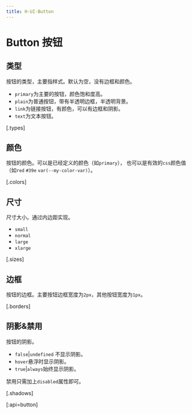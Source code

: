 ```yaml
---
title: H-UI-Button
---
```


# Button 按钮

## 类型

按钮的类型，主要指样式。默认为空，没有边框和颜色。

- `primary`为主要的按钮，颜色饱和度高。
- `plain`为普通按钮，带有半透明边框，半透明背景。
- `link`为链接按钮，有颜色，可以有边框和阴影。
- `text`为文本按钮。

[.types]

## 颜色

按钮的颜色。可以是已经定义的颜色（如`primary`），
也可以是有效的`css`颜色值（如`red` `#39e` `var(--my-color-var)`）。

[.colors]

## 尺寸

尺寸大小。通过内边距实现。

- `small`
- `normal`
- `large`
- `xlarge`

[.sizes]

## 边框

按钮的边框。主要按钮边框宽度为`2px`，其他按钮宽度为`1px`。

[.borders]

## 阴影&禁用

按钮的阴影。

- `false`|`undefined` 不显示阴影。
- `hover`悬浮时显示阴影。
- `true`|`always`始终显示阴影。

禁用只需加上`disabled`属性即可。

[.shadows]

[:api=button]
